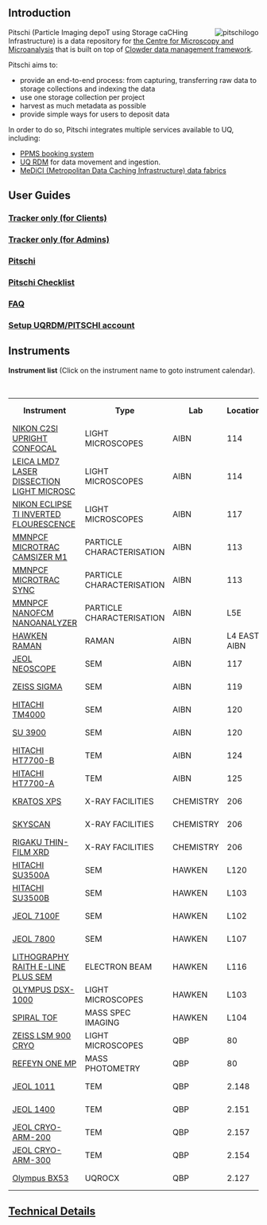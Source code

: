 ## Introduction

<img src="images/pitschiLogoWithCopyright.png" alt="pitschilogo" style="max-height:200px;max-width: 280px;float: right;"/>  

Pitschi (Particle Imaging depoT using Storage caCHing Infrastructure) is a data repository for [the Centre for Microscopy and Microanalysis](https://cmm.centre.uq.edu.au/) that is built on top of [Clowder data management framework](https://github.com/clowder-framework/). 

Pitschi aims to:
* provide an end-to-end process: from capturing, transferring raw data to storage collections and indexing the data
* use one storage collection per project
* harvest as much metadata as possible
* provide simple ways for users to deposit data

In order to do so, Pitschi integrates multiple services available to UQ, including:
* [PPMS booking system](https://www.stratocore.com/) 
* [UQ RDM](https://research.uq.edu.au/rmbt/uqrdm) for data movement and ingestion. 
* [MeDiCI (Metropolitan Data Caching Infrastructure) data fabrics](https://rcc.uq.edu.au/data-storage)


## User Guides

### <a href="/pitschi-docs/#/userguide-tracker">Tracker only (for Clients)</a>

### <a href="/pitschi-docs/#/userguide-tracker(admin)">Tracker only (for Admins)</a>

### <a href="/pitschi-docs/#/userguide-pitschi">Pitschi</a>

### <a href="/pitschi-docs/#/checklist-pitschi">Pitschi Checklist</a>

### <a href="/pitschi-docs/#/faq">FAQ</a>

### <a href="/pitschi-docs/#/faq-uqrdmcollection">Setup UQRDM/PITSCHI account</a>

## Instruments
<b>Instrument list</b> (Click on the instrument name to goto instrument calendar).

<br />

<table>
    <tr>
        <th>Instrument</th>
        <th>Type</th>
        <th>Lab</th>
        <th>Location</th>
        <th>User Guide</th>
        <th>FAQs</th>
    </tr>
    <tr>
        <td><a href="https://au.ppms.info/uq-cmm/planning/?item=252">NIKON C2SI UPRIGHT CONFOCAL</a></td>
        <td>LIGHT MICROSCOPES</td>
        <td>AIBN</td>
        <td>114</td>
        <td><a href="/pitschi-docs/#/userguide-pitschi">User Guide</a></td>
        <td><a href="/pitschi-docs/#/faq">FAQs</a></td>
    </tr>
    <tr>
        <td><a href="https://au.ppms.info/uq-cmm/planning/?item=169">LEICA LMD7 LASER DISSECTION LIGHT MICROSC </a></td>
        <td>LIGHT MICROSCOPES</td>
        <td>AIBN</td>
        <td>114</td>
        <td><a href="/pitschi-docs/#/userguide-pitschi">User Guide</a></td>
        <td><a href="/pitschi-docs/#/faq">FAQs</a></td>
    </tr>
    <tr>
        <td><a href="https://au.ppms.info/uq-cmm/planning/?item=253">NIKON ECLIPSE TI INVERTED FLOURESCENCE</a></td>
        <td>LIGHT MICROSCOPES</td>
        <td>AIBN</td>
        <td>117</td>
        <td><a href="/pitschi-docs/#/userguide-pitschi">User Guide</a></td>
        <td><a href="/pitschi-docs/#/faq">FAQs</a></td>
    </tr>
    <tr>
        <td><a href="https://au.ppms.info/uq-cmm/planning/?item=204">MMNPCF MICROTRAC CAMSIZER M1</a></td>
        <td>PARTICLE CHARACTERISATION</td>
        <td>AIBN</td>
        <td>113</td>
        <td><a href="/pitschi-docs/#/userguide-pitschi">User Guide</a></td>
        <td><a href="/pitschi-docs/#/faq">FAQs</a></td>
    </tr>
    <tr>
        <td><a href="https://au.ppms.info/uq-cmm/planning/?item=205">MMNPCF MICROTRAC SYNC</a></td>
        <td>PARTICLE CHARACTERISATION</td>
        <td>AIBN</td>
        <td>113</td>
        <td><a href="/pitschi-docs/#/userguide-pitschi">User Guide</a></td>
        <td><a href="/pitschi-docs/#/faq">FAQs</a></td>
    </tr>
    <tr>
        <td><a href="https://au.ppms.info/uq-cmm/planning/?item=227">MMNPCF NANOFCM NANOANALYZER</a></td>
        <td>PARTICLE CHARACTERISATION</td>
        <td>AIBN</td>
        <td>L5E</td>
        <td><a href="/pitschi-docs/#/userguide-pitschi">User Guide</a></td>
        <td><a href="/pitschi-docs/#/faq">FAQs</a></td>
    </tr>
    <tr>
        <td><a href="https://au.ppms.info/uq-cmm/planning/?item=105">HAWKEN RAMAN</a></td>
        <td>RAMAN</td>
        <td>AIBN</td>
        <td>L4 EAST AIBN</td>
        <td><a href="/pitschi-docs/#/userguide-pitschi">User Guide</a></td>
        <td><a href="/pitschi-docs/#/faq">FAQs</a></td>
    </tr>
    <tr>
        <td><a href="https://au.ppms.info/uq-cmm/planning/?item=16">JEOL NEOSCOPE</a></td>
        <td>SEM</td>
        <td>AIBN</td>
        <td>117</td>
        <td><a href="/pitschi-docs/#/userguide-pitschi">User Guide</a></td>
        <td><a href="/pitschi-docs/#/faq">FAQs</a></td>
    </tr>
    <tr>
        <td><a href="https://au.ppms.info/uq-cmm/planning/?item=8">ZEISS SIGMA</a></td>
        <td>SEM</td>
        <td>AIBN</td>
        <td>119</td>
        <td><a href="/pitschi-docs/#/userguide-pitschi">User Guide</a></td>
        <td><a href="/pitschi-docs/#/faq">FAQs</a></td>
    </tr>
    <tr>
        <td><a href="https://au.ppms.info/uq-cmm/planning/?item=137">HITACHI TM4000</a></td>
        <td>SEM</td>
        <td>AIBN</td>
        <td>120</td>
        <td><a href="/pitschi-docs/#/userguide-pitschi">User Guide</a></td>
        <td><a href="/pitschi-docs/#/faq">FAQs</a></td>
    </tr>
    <tr>
        <td><a href="https://au.ppms.info/uq-cmm/planning/?item=214">SU 3900</a></td>
        <td>SEM</td>
        <td>AIBN</td>
        <td>120</td>
        <td><a href="/pitschi-docs/#/userguide-pitschi">User Guide</a></td>
        <td><a href="/pitschi-docs/#/faq">FAQs</a></td>
    </tr>
    <tr>
        <td><a href="https://au.ppms.info/uq-cmm/planning/?item=21">HITACHI HT7700-B</a></td>
        <td>TEM</td>
        <td>AIBN</td>
        <td>124</td>
        <td><a href="/pitschi-docs/#/userguide-pitschi">User Guide</a></td>
        <td><a href="/pitschi-docs/#/faq">FAQs</a></td>
    </tr>
    <tr>
        <td><a href="https://au.ppms.info/uq-cmm/planning/?item=20">HITACHI HT7700-A</a></td>
        <td>TEM</td>
        <td>AIBN</td>
        <td>125</td>
        <td><a href="/pitschi-docs/#/userguide-pitschi">User Guide</a></td>
        <td><a href="/pitschi-docs/#/faq">FAQs</a></td>
    </tr>
    <tr>
        <td><a href="https://au.ppms.info/uq-cmm/planning/?item=52">KRATOS XPS</a></td>
        <td>X-RAY FACILITIES</td>
        <td>CHEMISTRY</td>
        <td>206</td>
        <td><a href="/pitschi-docs/#/userguide-pitschi">User Guide</a></td>
        <td><a href="/pitschi-docs/#/faq">FAQs</a></td>
    </tr>
    <tr>
        <td><a href="https://au.ppms.info/uq-cmm/planning/?item=257">SKYSCAN</a></td>
        <td>X-RAY FACILITIES</td>
        <td>CHEMISTRY</td>
        <td>206</td>
        <td><a href="/pitschi-docs/#/userguide-pitschi">User Guide</a></td>
        <td><a href="/pitschi-docs/#/faq">FAQs</a></td>
    </tr>
    <tr>
        <td><a href="https://au.ppms.info/uq-cmm/planning/?item=53">RIGAKU THIN-FILM XRD</a></td>
        <td>X-RAY FACILITIES</td>
        <td>CHEMISTRY</td>
        <td>206</td>
        <td><a href="/pitschi-docs/#/userguide-pitschi">User Guide</a></td>
        <td><a href="/pitschi-docs/#/faq">FAQs</a></td>
    </tr>
    <tr>
        <td><a href="https://au.ppms.info/uq-cmm/planning/?item=9">HITACHI SU3500A</a></td>
        <td>SEM</td>
        <td>HAWKEN</td>
        <td>L120</td>
        <td><a href="/pitschi-docs/#/userguide-pitschi">User Guide</a></td>
        <td><a href="/pitschi-docs/#/faq">FAQs</a></td>
    </tr>
    <tr>
        <td><a href="https://au.ppms.info/uq-cmm/planning/?item=171">HITACHI SU3500B</a></td>
        <td>SEM</td>
        <td>HAWKEN</td>
        <td>L103</td>
        <td><a href="/pitschi-docs/#/userguide-pitschi">User Guide</a></td>
        <td><a href="/pitschi-docs/#/faq">FAQs</a></td>
    </tr>
    <tr>
        <td><a href="https://au.ppms.info/uq-cmm/planning/?item=11">JEOL 7100F</a></td>
        <td>SEM</td>
        <td>HAWKEN</td>
        <td>L102</td>
        <td><a href="/pitschi-docs/#/userguide-pitschi">User Guide</a></td>
        <td><a href="/pitschi-docs/#/faq">FAQs</a></td>
    </tr>
    <tr>
        <td><a href="https://au.ppms.info/uq-cmm/planning/?item=13">JEOL 7800</a></td>
        <td>SEM</td>
        <td>HAWKEN</td>
        <td>L107</td>
        <td><a href="/pitschi-docs/#/userguide-pitschi">User Guide</a></td>
        <td><a href="/pitschi-docs/#/faq">FAQs</a></td>
    </tr>
    <tr>
        <td><a href="https://au.ppms.info/uq-cmm/planning/?item=96">LITHOGRAPHY RAITH E-LINE PLUS SEM</a></td>
        <td>ELECTRON BEAM</td>
        <td>HAWKEN</td>
        <td>L116</td>
        <td><a href="/pitschi-docs/#/userguide-pitschi">User Guide</a></td>
        <td><a href="/pitschi-docs/#/faq">FAQs</a></td>
    </tr>
    <tr>
        <td><a href="https://au.ppms.info/uq-cmm/planning/?item=210">OLYMPUS DSX-1000</a></td>
        <td>LIGHT MICROSCOPES</td>
        <td>HAWKEN</td>
        <td>L103</td>
        <td><a href="/pitschi-docs/#/userguide-pitschi">User Guide</a></td>
        <td><a href="/pitschi-docs/#/faq">FAQs</a></td>
    </tr> 
    <tr>
        <td><a href="https://au.ppms.info/uq-cmm/planning/?item=172">SPIRAL TOF </a></td>
        <td>MASS SPEC IMAGING</td>
        <td>HAWKEN</td>
        <td>L104</td>
        <td><a href="/pitschi-docs/#/userguide-pitschi">User Guide</a></td>
        <td><a href="/pitschi-docs/#/faq">FAQs</a></td>
    </tr>
    <tr>
        <td><a href="https://au.ppms.info/uq-cmm/planning/?item=277">ZEISS LSM 900 CRYO</a></td>
        <td>LIGHT MICROSCOPES</td>
        <td>QBP</td>
        <td>80</td>
        <td><a href="/pitschi-docs/#/userguide-pitschi">User Guide</a></td>
        <td><a href="/pitschi-docs/#/faq">FAQs</a></td>
    </tr>
    <tr>
        <td><a href="https://au.ppms.info/uq-cmm/planning/?item=156">REFEYN ONE MP</a></td>
        <td>MASS PHOTOMETRY</td>
        <td>QBP</td>
        <td>80</td>
        <td><a href="/pitschi-docs/#/userguide-pitschi">User Guide</a></td>
        <td><a href="/pitschi-docs/#/faq">FAQs</a></td>
    </tr>
    <tr>
        <td><a href="https://au.ppms.info/uq-cmm/planning/?item=24">JEOL 1011</a></td>
        <td>TEM</td>
        <td>QBP</td>
        <td>2.148</td>
        <td><a href="/pitschi-docs/#/userguide-pitschi">User Guide</a></td>
        <td><a href="/pitschi-docs/#/faq">FAQs</a></td>
    </tr>
        <tr>
        <td><a href="https://rims.uq.edu.au/planning/?item=1018">JEOL 1400</a></td>
        <td>TEM</td>
        <td>QBP</td>
        <td>2.151</td>
        <td><a href="/pitschi-docs/#/userguide-pitschi">User Guide</a></td>
        <td><a href="/pitschi-docs/#/faq">FAQs</a></td>
    </tr>
    <tr>
        <td><a href="https://au.ppms.info/uq-cmm/planning/?item=157">JEOL CRYO-ARM-200</a></td>
        <td>TEM</td>
        <td>QBP</td>
        <td>2.157</td>
        <td><a href="/pitschi-docs/#/userguide-pitschi-datamover">User Guide</a></td>
        <td><a href="/pitschi-docs/#/faq-datamover">FAQs</a></td>
    </tr>
    <tr>
        <td><a href="https://au.ppms.info/uq-cmm/planning/?item=158">JEOL CRYO-ARM-300</a></td>
        <td>TEM</td>
        <td>QBP</td>
        <td>2.154</td>
        <td><a href="/pitschi-docs/#/userguide-pitschi-datamover">User Guide</a></td>
        <td><a href="/pitschi-docs/#/faq-datamover">FAQs</a></td>
    </tr>
     <tr>
        <td><a href="https://au.ppms.info/uq-cmm/planning/?item=511">Olympus BX53</a></td>
        <td>UQROCX</td>
        <td>QBP</td>
        <td>2.127</td>
        <td><a href="/pitschi-docs/#/userguide-pitschi">User Guide</a></td>
        <td><a href="/pitschi-docs/#/faq">FAQs</a></td>
    </tr>
    
    
</table>

## <a href="/pitschi-docs/#/technicalguide">Technical Details</a>
